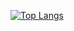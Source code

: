 [![Top Langs](https://github-readme-stats.vercel.app/api/top-langs/?username=YoshikawaMei&layout=compact&theme=cobalt
)](https://github.com/anuraghazra/github-readme-stats)
